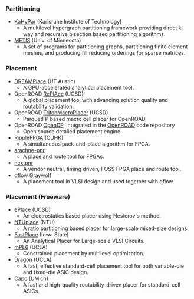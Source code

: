 ### Partitioning
- [KaHyPar](https://github.com/kahypar/kahypar) (Karlsruhe Institute of Technology)
  - A multilevel hypergraph partitioning framework providing direct k-way and recursive bisection based partitioning algorithms.
- [METIS](http://glaros.dtc.umn.edu/gkhome/views/metis) (Univ. of Minnesota)
  - A set of programs for partitioning graphs, partitioning finite element meshes, and producing fill reducing orderings for sparse matrices.

### Placement
 - [DREAMPlace](https://github.com/limbo018/DREAMPlace) (UT Austin)
   - A GPU-accelerated analytical placement tool.
 - OpenROAD [RePlAce](https://github.com/The-OpenROAD-Project/RePlAce) (UCSD)
   - A global placement tool with advancing solution quality and routability validation.
 - OpenROAD [TritonMacroPlacer](https://github.com/The-OpenROAD-Project/TritonMacroPlace) (UCSD)
   - ParquetFP based macro cell placer for OpenROAD.
 - OpenROAD [OpenDP](https://github.com/The-OpenROAD-Project/OpenROAD/tree/master/src/opendp), integrated in the [OpenROAD](https://github.com/The-OpenROAD-Project/OpenROAD) code repository
   - Open source detailed placement engine.
 - [RippleFPGA](https://github.com/cuhk-eda/ripple-fpga) (CUHK)
   - A simultaneous pack-and-place algorithm for FPGA.
 - [arachne-pnr](https://github.com/YosysHQ/arachne-pnr)
   - A place and route tool for FPGAs.
 - [nextpnr](https://github.com/YosysHQ/nextpnr)
   - A vendor neutral, timing driven, FOSS FPGA place and route tool.
 - qflow [Graywolf](https://github.com/rubund/graywolf)
   - A placement tool in VLSI design and used together with qflow.

### Placement (Freeware)
 - [ePlace](http://vlsi-cuda.ucsd.edu/~ljw/ePlace/index.html) (UCSD)
   - An electrostatics based placer using Nesterov's method.
 - [NTUplace](http://eda.ee.ntu.edu.tw/w04/download/ntuplace.php) (NTU)
   - A ratio partitioning based placer for large-scale mixed-size designs.
 - [FastPlace](http://vlsicad.eecs.umich.edu/BK/Slots/cache/www.public.iastate.edu/~nataraj/FastPlace.html) (Iowa State)
   - An Analytical Placer for Large-scale VLSI Circuits.
 - [mPL6](http://cadlab.cs.ucla.edu/cpmo/) (UCLA)
   - Constrained placement by multilevel optimization.
 - [Dragon](http://vlsicad.eecs.umich.edu/BK/Slots/cache/er.cs.ucla.edu/Dragon/) (UCLA)
   - A fast, effective standard-cell placement tool for both variable-die and fixed-die ASIC design.
 - [Capo](http://vlsicad.eecs.umich.edu/BK/PDtools/Capo/) (UMich)
   - A fast and high-quality routability-driven placer for standard-cell ASICs.

